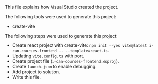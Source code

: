 This file explains how Visual Studio created the project.

The following tools were used to generate this project:
- create-vite

The following steps were used to generate this project:
- Create react project with create-vite: `npm init --yes vite@latest i-can-courses-frontend -- --template=react-ts`.
- Updating `vite.config.ts` with port.
- Create project file (`i-can-courses-frontend.esproj`).
- Create `launch.json` to enable debugging.
- Add project to solution.
- Write this file.
